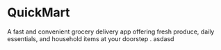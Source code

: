 # QuickMart
A fast and convenient grocery delivery app offering fresh produce, daily essentials, and household items at your doorstep .
asdasd
